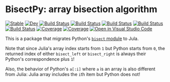 # BisectPy: array bisection algorithm

[![Stable](https://img.shields.io/badge/docs-stable-blue.svg)](https://singularitti.github.io/BisectPy.jl/stable)
[![Dev](https://img.shields.io/badge/docs-dev-blue.svg)](https://singularitti.github.io/BisectPy.jl/dev)
[![Build Status](https://github.com/singularitti/BisectPy.jl/workflows/CI/badge.svg)](https://github.com/singularitti/BisectPy.jl/actions)
[![Build Status](https://travis-ci.com/singularitti/BisectPy.jl.svg?branch=master)](https://travis-ci.com/singularitti/BisectPy.jl)
[![Build Status](https://ci.appveyor.com/api/projects/status/github/singularitti/BisectPy.jl?svg=true)](https://ci.appveyor.com/project/singularitti/BisectPy-jl)
[![Build Status](https://cloud.drone.io/api/badges/singularitti/BisectPy.jl/status.svg)](https://cloud.drone.io/singularitti/BisectPy.jl)
[![Build Status](https://api.cirrus-ci.com/github/singularitti/BisectPy.jl.svg)](https://cirrus-ci.com/github/singularitti/BisectPy.jl)
[![Coverage](https://codecov.io/gh/singularitti/BisectPy.jl/branch/master/graph/badge.svg)](https://codecov.io/gh/singularitti/BisectPy.jl)
[![Coverage](https://coveralls.io/repos/github/singularitti/BisectPy.jl/badge.svg?branch=master)](https://coveralls.io/github/singularitti/BisectPy.jl?branch=master)
[![Open in Visual Studio Code](https://open.vscode.dev/badges/open-in-vscode.svg)](https://open.vscode.dev/organization/repository)

This is a package that migrates Python's [`bisect` module](https://docs.python.org/3.7/library/bisect.html#module-bisect) to Jula.

Note that since Julia's array index starts from `1` but Python starts from `0`, the returned index of either `bisect_left`
or `bisect_right` is always their Python's correspondence plus `1`!

Also, the behavior of Python's `a[:i]` where `a` is an array is also different from Julia: Julia array includes the `i`th item
but Python does not!
